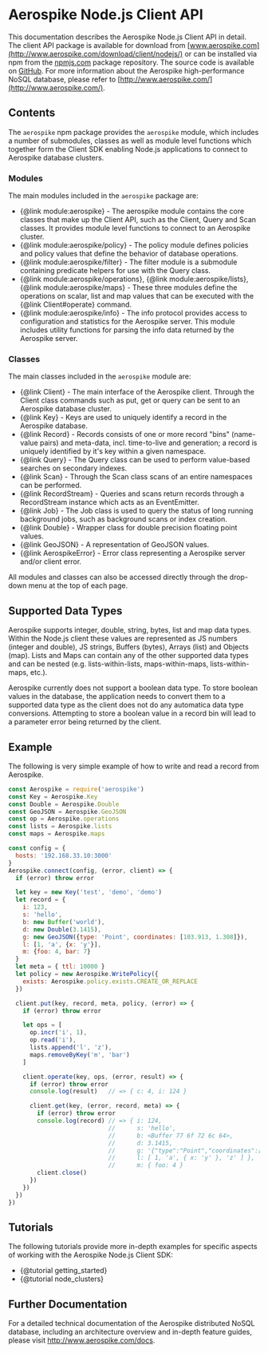 # Aerospike Node.js Client API

This documentation describes the Aerospike Node.js Client API in detail. The
client API package is available for download from
[www.aerospike.com](http://www.aerospike.com/download/client/nodejs/) or can be
installed via npm from the [npmjs.com](https://www.npmjs.com/package/aerospike)
package repository. The source code is available on
[GitHub](https://github.com/aerospike/aerospike-client-nodejs). For more
information about the Aerospike high-performance NoSQL database, please refer
to [http://www.aerospike.com/](http://www.aerospike.com/).

## Contents

The `aerospike` npm package provides the `aerospike` module, which includes a
number of submodules, classes as well as module level functions which together
form the Client SDK enabling Node.js applications to connect to Aerospike
database clusters.

### Modules

The main modules included in the `aerospike` package are:

* {@link module:aerospike} - The aerospike module contains the core classes
  that make up the Client API, such as the Client, Query and Scan classes. It
  provides module level functions to connect to an Aerospike cluster.
* {@link module:aerospike/policy} - The policy module defines policies and
  policy values that define the behavior of database operations.
* {@link module:aerospike/filter} - The filter module is a submodule containing
  predicate helpers for use with the Query class.
* {@link module:aerospike/operations}, {@link module:aerospike/lists},
  {@link module:aerospike/maps} - These three modules define the operations on
  scalar, list and map values that can be executed with the {@link
  Client#operate} command.
* {@link module:aerospike/info} - The info protocol provides access to
  configuration and statistics for the Aerospike server. This module
  includes utility functions for parsing the info data returned by the
  Aerospike server.

### Classes

The main classes included in the `aerospike` module are:

* {@link Client} - The main interface of the Aerospike client. Through the
  Client class commands such as put, get or query can be sent to an Aerospike
  database cluster.
* {@link Key} - Keys are used to uniquely identify a record in the Aerospike database.
* {@link Record} - Records consists of one or more record "bins" (name-value
  pairs) and meta-data, incl. time-to-live and generation; a
  record is uniquely identified by it's key within a given namespace.
* {@link Query} - The Query class can be used to perform value-based searches
  on secondary indexes.
* {@link Scan} - Through the Scan class scans of an entire namespaces can be
  performed.
* {@link RecordStream} - Queries and scans return records through a
  RecordStream instance which acts as an EventEmitter.
* {@link Job} - The Job class is used to query the status of long running
  background jobs, such as background scans or index creation.
* {@link Double} - Wrapper class for double precision floating point values.
* {@link GeoJSON} - A representation of GeoJSON values.
* {@link AerospikeError} - Error class representing a Aerospike server and/or client error.

All modules and classes can also be accessed directly through the drop-down menu at the top of each page.

## Supported Data Types

Aerospike supports integer, double, string, bytes, list and map data types.
Within the Node.js client these values are represented as JS numbers
(integer and double), JS strings, Buffers (bytes), Arrays (list) and Objects
(map). Lists and Maps can contain any of the other supported data types and
can be nested (e.g. lists-within-lists, maps-within-maps, lists-within-maps,
etc.).

Aerospike currently does not support a boolean data type. To store boolean
values in the database, the application needs to convert them to a supported
data type as the client does not do any automatica data type conversions.
Attempting to store a boolean value in a record bin will lead to a parameter
error being returned by the client.

## Example

The following is very simple example of how to write and read a record from Aerospike.

```js
const Aerospike = require('aerospike')
const Key = Aerospike.Key
const Double = Aerospike.Double
const GeoJSON = Aerospike.GeoJSON
const op = Aerospike.operations
const lists = Aerospike.lists
const maps = Aerospike.maps

const config = {
  hosts: '192.168.33.10:3000'
}
Aerospike.connect(config, (error, client) => {
  if (error) throw error

  let key = new Key('test', 'demo', 'demo')
  let record = {
    i: 123,
    s: 'hello',
    b: new Buffer('world'),
    d: new Double(3.1415),
    g: new GeoJSON({type: 'Point', coordinates: [103.913, 1.308]}),
    l: [1, 'a', {x: 'y'}],
    m: {foo: 4, bar: 7}
  }
  let meta = { ttl: 10000 }
  let policy = new Aerospike.WritePolicy({
    exists: Aerospike.policy.exists.CREATE_OR_REPLACE
  })

  client.put(key, record, meta, policy, (error) => {
    if (error) throw error

    let ops = [
      op.incr('i', 1),
      op.read('i'),
      lists.append('l', 'z'),
      maps.removeByKey('m', 'bar')
    ]

    client.operate(key, ops, (error, result) => {
      if (error) throw error
      console.log(result)   // => { c: 4, i: 124 }

      client.get(key, (error, record, meta) => {
        if (error) throw error
        console.log(record) // => { i: 124,
                            //      s: 'hello',
                            //      b: <Buffer 77 6f 72 6c 64>,
                            //      d: 3.1415,
                            //      g: '{"type":"Point","coordinates":[103.913,1.308]}',
                            //      l: [ 1, 'a', { x: 'y' }, 'z' ] },
                            //      m: { foo: 4 }
        client.close()
      })
    })
  })
})
```

## Tutorials

The following tutorials provide more in-depth examples for specific aspects of working with the Aerospike Node.js Client SDK:

* {@tutorial getting_started}
* {@tutorial node_clusters}

## Further Documentation

For a detailed technical documentation of the Aerospike distributed NoSQL
database, including an architecture overview and in-depth feature guides,
please visit <a href="http://www.aerospike.com/docs">http://www.aerospike.com/docs</a>.
